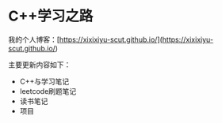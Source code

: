 # C++学习之路

我的个人博客：[https://xixixiyu-scut.github.io/](<https://xixixiyu-scut.github.io/>)

主要更新内容如下：
- C++与学习笔记
- leetcode刷题笔记
- 读书笔记
- 项目
